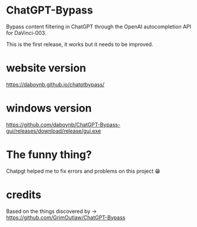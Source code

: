 # ChatGPT-Bypass
Bypass content filtering in ChatGPT through the OpenAI autocompletion API for DaVinci-003.

This is the first release, it works but it needs to be improved.

# website version 
https://daboynb.github.io/chatptbypass/

# windows version
https://github.com/daboynb/ChatGPT-Bypass-gui/releases/download/release/gui.exe

# The funny thing?
Chatpgt helped me to fix errors and problems on this project 😁

# credits
Based on the things discovered by -> https://github.com/GrimOutlaw/ChatGPT-Bypass
